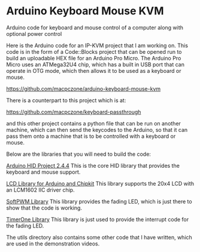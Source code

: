 ﻿# Arduino Keyboard Mouse KVM
Arduino code for keyboard and mouse control of a computer along with optional power control

Here is the Arduino code for an IP-KVM project that I am working on. This code is in the form of a Code::Blocks project that can be opened run to build an uploadable HEX file for an Arduino Pro Micro. The Arduino Pro Micro uses an ATMega32U4 chip, which has a built in USB port that can operate in OTG mode, which then allows it to be used as a keyboard or mouse.

https://github.com/macpczone/arduino-keyboard-mouse-kvm

There is a counterpart to this project which is at:

https://github.com/macpczone/keyboard-passthrough

and this other project contains a python file that can be run on another machine, which can then send the keycodes to the Arduino, so that it can pass them onto a machine that is to be controlled with a keyboard or mouse.


Below are the libraries that you will need to build the code:

[Arduino HID Project 2.4.4](https://github.com/NicoHood/HID)
This is the core HID library that provides the keyboard and mouse support.

[LCD Library for Arduino and Chipkit](https://bitbucket.org/fmalpartida/new-liquidcrystal/wiki/Home)
This library supports the 20x4 LCD with an LCM1602 IIC driver chip.

[SoftPWM Library](https://github.com/bhagman/SoftPWM)
This library provides the fading LED, which is just there to show that the code is working.

[TimerOne Library](https://github.com/PaulStoffregen/TimerOne)
This library is just used to provide the interrupt code for the fading LED.

The utils directory also contains some other code that I have written, which are used in the demonstration videos.